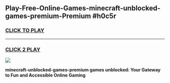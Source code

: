 
## Play-Free-Online-Games-minecraft-unblocked-games-premium-Premium #h0c5r
<h3>
<a href="https://premium.freeplayer.one?title=minecraft-unblocked-games-premium&ref=8M">CLICK TO PLAY</a></h3>
<hr>

<h3>
<a href="https://premium.freeplayer.one?title=minecraft-unblocked-games-premium&ref=8M">CLICK 2 PLAY</a>
  
</h3>

<a href="https://premium.freeplayer.one?title=minecraft-unblocked-games-premium&ref=8M"><img src="https://clearcache.store/games.png"></a>


**minecraft-unblocked-games-premium games unblocked: Your Gateway to Fun and Accessible Online Gaming**
